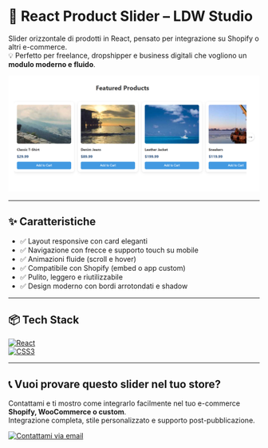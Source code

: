 # 🛒 React Product Slider – LDW Studio

Slider orizzontale di prodotti in React, pensato per integrazione su Shopify o altri e-commerce.  
💡 Perfetto per freelance, dropshipper e business digitali che vogliono un **modulo moderno e fluido**.

![React Product Slider Screenshot](./screenshot.png)

---

## ✨ Caratteristiche

- ✅ Layout responsive con card eleganti  
- ✅ Navigazione con frecce e supporto touch su mobile  
- ✅ Animazioni fluide (scroll e hover)  
- ✅ Compatibile con Shopify (embed o app custom)  
- ✅ Pulito, leggero e riutilizzabile  
- ✅ Design moderno con bordi arrotondati e shadow  

---

## 📦 Tech Stack

[![React](https://img.shields.io/badge/React-%2361DAFB?style=for-the-badge&logo=react&logoColor=black)]()  
[![CSS3](https://img.shields.io/badge/CSS3-%231572B6?style=for-the-badge&logo=css3&logoColor=white)]()  

---

## 📞 Vuoi provare questo slider nel tuo store?

Contattami e ti mostro come integrarlo facilmente nel tuo e-commerce **Shopify, WooCommerce o custom**.  
Integrazione completa, stile personalizzato e supporto post-pubblicazione.

[![Contattami via email](https://img.shields.io/badge/Email-luca@arredoweb.com-blue?style=for-the-badge&logo=gmail)](mailto:luca@arredoweb.com)



